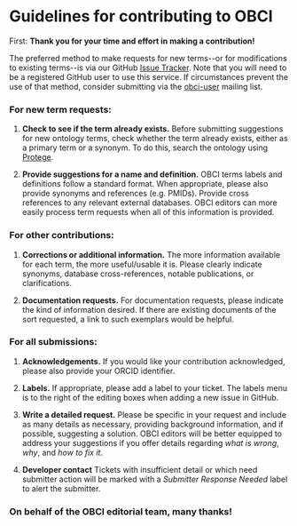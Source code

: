 # Guidelines for contributing to OBCI

First: **Thank you for your time and effort in making a contribution!**

The preferred method to make requests for new terms--or for modifications to existing terms--is via our GitHub [Issue Tracker](https://github.com/clinical-biomarkers/OBCI/issues). Note that you will need to be a registered GitHub user to use this service. If circumstances prevent the use of that method, consider submitting via the [obci-user](mailto:obci-user@googlegroups.com) mailing list.

### For new term requests:

1. **Check to see if the term already exists.** Before submitting suggestions for new ontology terms, check whether the term already exists, either as a primary term or a synonym. To do this, search the ontology using [Protege](https://protege.stanford.edu/).

2. **Provide suggestions for a name and definition.** OBCI terms labels and definitions follow a standard format. When appropriate, please also provide synonyms and references (e.g. PMIDs). Provide cross references to any relevant external databases. OBCI editors can more easily process term requests when all of this information is provided.

### For other contributions:

1. **Corrections or additional information.** The more information available for each term, the more useful/usable it is. Please clearly indicate synonyms, database cross-references, notable publications, or clarifications.

2. **Documentation requests.** For documentation requests, please indicate the kind of information desired. If there are existing documents of the sort requested, a link to such exemplars would be helpful.

### For all submissions:

1. **Acknowledgements.** If you would like your contribution acknowledged, please also provide your ORCID identifier. 

2. **Labels.** If appropriate, please add a label to your ticket. The labels menu is to the right of the editing boxes when adding a new issue in GitHub. 

3. **Write a detailed request.** Please be specific in your request and include as many details as necessary, providing background information, and if possible, suggesting a solution. OBCI editors will be better equipped to address your suggestions if you offer details regarding *what is wrong*, *why*, and *how to fix it*.

4. **Developer contact** Tickets with insufficient detail or which need submitter action will be marked with a *Submitter Response Needed* label to alert the submitter.

### On behalf of the OBCI editorial team, many thanks!
   
